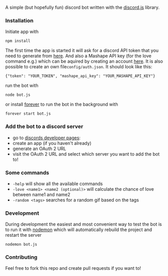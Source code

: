 A simple (but hopefully fun) discord bot written with the [discord.js](https://discord.js.org/#/) library.

### Installation
Initiate app with
```
npm install
```
The first time the app is started it will ask for a discord API token that you need to generate from [here](https://discordapp.com/developers/applications/me). And also a Mashape API key (for the love command e.g.) which can be aquired by creating an account [here](https://market.mashape.com/ajith/love-calculator). It is also possible to create an own file```config/auth.json```. It should look like this:
```
{"token": "YOUR_TOKEN", "mashape_api_key": "YOUR_MASHAPE_API_KEY"}
```

run the bot with
```
node bot.js
``` 
or install [forever](https://www.npmjs.com/package/forever) to run the bot in the background with
```
forever start bot.js
``` 
### Add the bot to a discord server
* go to [discords developer pages](https://discordapp.com/developers/applications/me):
* create an app (if you haven't already)
* generate an OAuth 2 URL
* visit the OAuth 2 URL and select which server you want to add the bot to!

### Some commands
* ```-help``` will show all the available commands
* ```-love <name1> <name2 (optional)>``` will calculate the chance of love between name1 and name2
* ```-random <tags>``` searches for a random gif based on the tags

### Development
During development the easiest and most convenient way to test the bot is to run it with [nodemon](https://www.npmjs.com/package/nodemon) which will automatically rebuild the project and restart the server
```
nodemon bot.js
```

### Contributing
Feel free to fork this repo and create pull requests if you want to!


